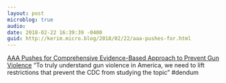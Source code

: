 ```yaml
---
layout: post
microblog: true
audio: 
date: 2018-02-22 16:39:39 -0400
guid: http://kerim.micro.blog/2018/02/22/aaa-pushes-for.html
---
```

[AAA Pushes for Comprehensive Evidence-Based Approach to Prevent Gun Violence](http://www.americananthro.org/ParticipateAndAdvocate/AdvocacyDetail.aspx?ItemNumber=22467) “To truly understand gun violence in America, we need to lift restrictions that prevent the CDC from studying the topic” #dendum 
